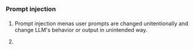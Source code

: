 ### Prompt injection

####

1. Prompt injection menas user prompts are changed unitentionally and change LLM's behavior or output in unintended way.

2.
